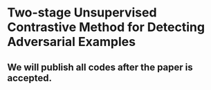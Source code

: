 # Two-stage Unsupervised Contrastive Method for Detecting Adversarial Examples
## We will publish all codes after the paper is accepted.
